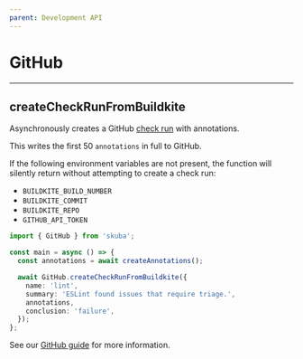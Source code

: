 ```yaml
---
parent: Development API
---
```


# GitHub

---

## createCheckRunFromBuildkite

Asynchronously creates a GitHub [check run] with annotations.

This writes the first 50 `annotations` in full to GitHub.

If the following environment variables are not present,
the function will silently return without attempting to create a check run:

- `BUILDKITE_BUILD_NUMBER`
- `BUILDKITE_COMMIT`
- `BUILDKITE_REPO`
- `GITHUB_API_TOKEN`

```typescript
import { GitHub } from 'skuba';

const main = async () => {
  const annotations = await createAnnotations();

  await GitHub.createCheckRunFromBuildkite({
    name: 'lint',
    summary: 'ESLint found issues that require triage.',
    annotations,
    conclusion: 'failure',
  });
};
```

See our [GitHub guide] for more information.

[check run]: https://docs.github.com/en/rest/reference/checks#runs
[github guide]: ../deep-dives/github.md

